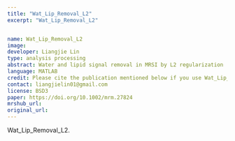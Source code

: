 ```yaml
---
title: "Wat_Lip_Removal_L2"
excerpt: "Wat_Lip_Removal_L2"


name: Wat_Lip_Removal_L2
image:
developer: Liangjie Lin
type: analysis processing
abstract: Water and lipid signal removal in MRSI by L2 regularization
language: MATLAB
credit: Please cite the publication mentioned below if you use Wat_Lip_Removal_L2.
contact: liangjielin01@gmail.com
license: BSD3
paper: https://doi.org/10.1002/mrm.27824
mrshub_url:
original_url:
---
```


Wat_Lip_Removal_L2.
